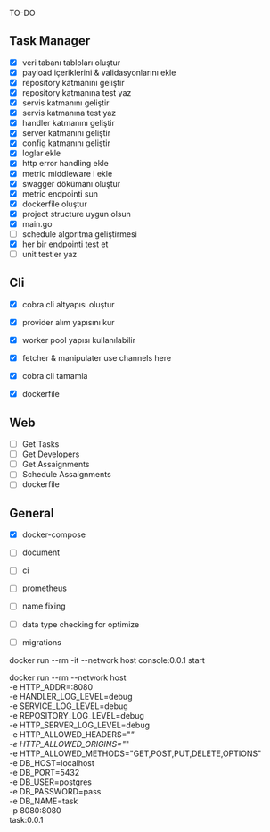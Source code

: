 TO-DO

## Task Manager
- [x] veri tabanı tabloları oluştur
- [x] payload içeriklerini & validasyonlarını ekle
- [x] repository katmanını geliştir
- [x] repository katmanına test yaz
- [x] servis katmanını geliştir
- [x] servis katmanına test yaz
- [x] handler katmanını geliştir
- [x] server katmanını geliştir
- [x] config katmanını geliştir
- [x] loglar ekle
- [x] http error handling ekle
- [x] metric middleware i ekle
- [x] swagger dökümanı oluştur
- [x] metric endpointi sun
- [x] dockerfile oluştur
- [x] project structure uygun olsun
- [x] main.go
- [ ] schedule algoritma geliştirmesi
- [x] her bir endpointi test et
- [ ] unit testler yaz

## Cli
- [x] cobra cli altyapısı oluştur
- [x] provider alım yapısını kur
- [x] worker pool yapısı kullanılabilir
- [x] fetcher & manipulater use channels here
- [x] cobra cli tamamla
- [x] dockerfile


## Web
- [ ] Get Tasks
- [ ] Get Developers
- [ ] Get Assaignments
- [ ] Schedule Assaignments
- [ ] dockerfile

## General
- [x] docker-compose
- [ ] document
- [ ] ci
- [ ] prometheus
- [ ] name fixing
- [ ] data type checking for optimize
- [ ] migrations


docker run --rm -it --network host console:0.0.1 start  

docker run --rm --network host  \
  -e HTTP_ADDR=:8080 \
  -e HANDLER_LOG_LEVEL=debug \
  -e SERVICE_LOG_LEVEL=debug \
  -e REPOSITORY_LOG_LEVEL=debug \
  -e HTTP_SERVER_LOG_LEVEL=debug \
  -e HTTP_ALLOWED_HEADERS="*" \
  -e HTTP_ALLOWED_ORIGINS="*" \
  -e HTTP_ALLOWED_METHODS="GET,POST,PUT,DELETE,OPTIONS" \
  -e DB_HOST=localhost \
  -e DB_PORT=5432 \
  -e DB_USER=postgres \
  -e DB_PASSWORD=pass \
  -e DB_NAME=task \
  -p 8080:8080 \
  task:0.0.1